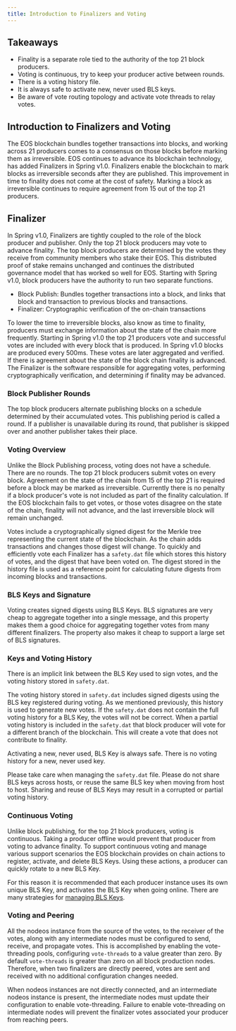 ```yaml
---
title: Introduction to Finalizers and Voting
---
```


## Takeaways
- Finality is a separate role tied to the authority of the top 21 block producers.
- Voting is continuous, try to keep your producer active between rounds.
- There is a voting history file.
- It is always safe to activate new, never used BLS keys.
- Be aware of vote routing topology and activate vote threads to relay votes.

## Introduction to Finalizers and Voting
The EOS blockchain bundles together transactions into blocks, and working across 21 producers comes to a consensus on those blocks before marking them as irreversible. EOS continues to advance its blockchain technology, has added Finalizers in Spring v1.0. Finalizers enable the blockchain to mark blocks as irreversible seconds after they are published. This improvement in time to finality does not come at the cost of safety. Marking a block as irreversible continues to require agreement from 15 out of the top 21 producers.

## Finalizer
In Spring v1.0, Finalizers are tightly coupled to the role of the block producer and publisher. Only the top 21 block producers may vote to advance finality. The top block producers are determined by the votes they receive from community members who stake their EOS. This distributed proof of stake remains unchanged and continues the distributed governance model that has worked so well for EOS. Starting with Spring v1.0, block producers have the authority to run two separate functions.
- Block Publish: Bundles together transactions into a block, and links that block and transaction to previous blocks and transactions.
- Finalizer: Cryptographic verification of the on-chain transactions

To lower the time to irreversible blocks, also know as time to finality, producers must exchange information about the state of the chain more frequently. Starting in Spring v1.0 the top 21 producers vote and successful votes are included with every block that is produced. In Spring v1.0 blocks are produced every 500ms. These votes are later aggregated and verified. If there is agreement about the state of the block chain finality is advanced. The Finalizer is the software responsible for aggregating votes, performing cryptographically verification, and determining if finality may be advanced.

### Block Publisher Rounds
The top block producers alternate publishing blocks on a schedule determined by their accumulated votes. This publishing period is called a round. If a publisher is unavailable during its round, that publisher is skipped over and another publisher takes their place.

### Voting Overview
Unlike the Block Publishing process, voting does not have a schedule. There are no rounds. The top 21 block producers submit votes on every block. Agreement on the state of the chain from 15 of the top 21 is required before a block may be marked as irreversible. Currently there is no penalty if a block producer's vote is not included as part of the finality calculation. If the EOS blockchain fails to get votes, or those votes disagree on the state of the chain, finality will not advance, and the last irreversible block will remain unchanged.

Votes include a cryptographically signed digest for the Merkle tree representing the current state of the blockchain. As the chain adds transactions and changes those digest will change. To quickly and efficiently vote each Finalizer has a `safety.dat` file which stores this history of votes, and the digest that have been voted on. The digest stored in the history file is used as a reference point for calculating future digests from incoming blocks and transactions.

### BLS Keys and Signature
Voting creates signed digests using BLS Keys. BLS signatures are very cheap to aggregate together into a single message, and this property makes them a good choice for aggregating together votes from many different finalizers. The property also makes it cheap to support a large set of BLS signatures.

### Keys and Voting History
There is an implicit link between the BLS Key used to sign votes, and the voting history stored in `safety.dat`.

The voting history stored in `safety.dat` includes signed digests using the BLS key registered during voting. As we mentioned previously, this history is used to generate new votes. If the `safety.dat` does not contain the full voting history for a BLS Key, the votes will not be correct. When a partial voting history is included in the `safety.dat` that block producer will vote for a different branch of the blockchain. This will create a vote that does not contribute to finality.

Activating a new, never used, BLS Key is always safe. There is no voting history for a new, never used key.

Please take care when managing the `safety.dat` file. Please do not share BLS keys across hosts, or reuse the same BLS key when moving from host to host. Sharing and reuse of BLS Keys may result in a corrupted or partial voting history.

### Continuous Voting
Unlike block publishing, for the top 21 block producers, voting is continuous. Taking a producer offline would prevent that producer from voting to advance finality. To support continuous voting and manage various support scenarios the EOS blockchain provides on chain actions to register, activate, and delete BLS Keys. Using these actions, a producer can quickly rotate to a new BLS Key.

For this reason it is recommended that each producer instance uses its own unique BLS Key, and activates the BLS Key when going online. There are many strategies for [managing BLS Keys](../managing-finalizer-keys).

### Voting and Peering
All the nodeos instance from the source of the votes, to the receiver of the votes, along with any intermediate nodes must be configured to send, receive, and propagate votes. This is accomplished by enabling the vote-threading pools, configuring `vote-threads` to a value greater than zero. By default `vote-threads` is greater than zero on all block production nodes. Therefore, when two finalizers are directly peered, votes are sent and received with no additional configuration changes needed.

When nodeos instances are not directly connected, and an intermediate nodeos instance is present, the intermediate nodes must update their configuration to enable vote-threading. Failure to enable vote-threading on intermediate nodes will prevent the finalizer votes associated your producer from reaching peers.
